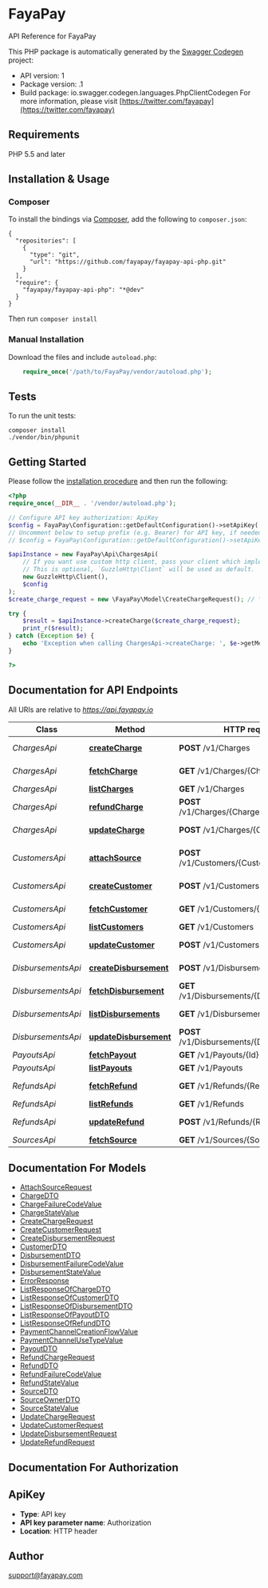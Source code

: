 # FayaPay
API Reference for FayaPay

This PHP package is automatically generated by the [Swagger Codegen](https://github.com/swagger-api/swagger-codegen) project:

- API version: 1
- Package version: .1
- Build package: io.swagger.codegen.languages.PhpClientCodegen
For more information, please visit [https://twitter.com/fayapay](https://twitter.com/fayapay)

## Requirements

PHP 5.5 and later

## Installation & Usage
### Composer

To install the bindings via [Composer](http://getcomposer.org/), add the following to `composer.json`:

```
{
  "repositories": [
    {
      "type": "git",
      "url": "https://github.com/fayapay/fayapay-api-php.git"
    }
  ],
  "require": {
    "fayapay/fayapay-api-php": "*@dev"
  }
}
```

Then run `composer install`

### Manual Installation

Download the files and include `autoload.php`:

```php
    require_once('/path/to/FayaPay/vendor/autoload.php');
```

## Tests

To run the unit tests:

```
composer install
./vendor/bin/phpunit
```

## Getting Started

Please follow the [installation procedure](#installation--usage) and then run the following:

```php
<?php
require_once(__DIR__ . '/vendor/autoload.php');

// Configure API key authorization: ApiKey
$config = FayaPay\Configuration::getDefaultConfiguration()->setApiKey('Authorization', 'YOUR_API_KEY');
// Uncomment below to setup prefix (e.g. Bearer) for API key, if needed
// $config = FayaPay\Configuration::getDefaultConfiguration()->setApiKeyPrefix('Authorization', 'Bearer');

$apiInstance = new FayaPay\Api\ChargesApi(
    // If you want use custom http client, pass your client which implements `GuzzleHttp\ClientInterface`.
    // This is optional, `GuzzleHttp\Client` will be used as default.
    new GuzzleHttp\Client(),
    $config
);
$create_charge_request = new \FayaPay\Model\CreateChargeRequest(); // \FayaPay\Model\CreateChargeRequest | The create request

try {
    $result = $apiInstance->createCharge($create_charge_request);
    print_r($result);
} catch (Exception $e) {
    echo 'Exception when calling ChargesApi->createCharge: ', $e->getMessage(), PHP_EOL;
}

?>
```

## Documentation for API Endpoints

All URIs are relative to *https://api.fayapay.io*

Class | Method | HTTP request | Description
------------ | ------------- | ------------- | -------------
*ChargesApi* | [**createCharge**](docs/Api/ChargesApi.md#createcharge) | **POST** /v1/Charges | Create a Charge
*ChargesApi* | [**fetchCharge**](docs/Api/ChargesApi.md#fetchcharge) | **GET** /v1/Charges/{ChargeId} | Fetch a Charge
*ChargesApi* | [**listCharges**](docs/Api/ChargesApi.md#listcharges) | **GET** /v1/Charges | List Charges
*ChargesApi* | [**refundCharge**](docs/Api/ChargesApi.md#refundcharge) | **POST** /v1/Charges/{ChargeId}/Refunds | Refund a charge
*ChargesApi* | [**updateCharge**](docs/Api/ChargesApi.md#updatecharge) | **POST** /v1/Charges/{ChargeId} | Update a Charge
*CustomersApi* | [**attachSource**](docs/Api/CustomersApi.md#attachsource) | **POST** /v1/Customers/{CustomerId}/Sources | Attach a source to a customer
*CustomersApi* | [**createCustomer**](docs/Api/CustomersApi.md#createcustomer) | **POST** /v1/Customers | Create a Customer
*CustomersApi* | [**fetchCustomer**](docs/Api/CustomersApi.md#fetchcustomer) | **GET** /v1/Customers/{Id} | Fetch a Customer
*CustomersApi* | [**listCustomers**](docs/Api/CustomersApi.md#listcustomers) | **GET** /v1/Customers | List Customers
*CustomersApi* | [**updateCustomer**](docs/Api/CustomersApi.md#updatecustomer) | **POST** /v1/Customers/{CustomerId} | Update a Customer
*DisbursementsApi* | [**createDisbursement**](docs/Api/DisbursementsApi.md#createdisbursement) | **POST** /v1/Disbursements | Create a Disbursement
*DisbursementsApi* | [**fetchDisbursement**](docs/Api/DisbursementsApi.md#fetchdisbursement) | **GET** /v1/Disbursements/{DisbursementId} | Fetch a Disbursement
*DisbursementsApi* | [**listDisbursements**](docs/Api/DisbursementsApi.md#listdisbursements) | **GET** /v1/Disbursements | List Disbursements
*DisbursementsApi* | [**updateDisbursement**](docs/Api/DisbursementsApi.md#updatedisbursement) | **POST** /v1/Disbursements/{DisbursementId} | Update a Disbursement
*PayoutsApi* | [**fetchPayout**](docs/Api/PayoutsApi.md#fetchpayout) | **GET** /v1/Payouts/{Id} | Fetch a Payout
*PayoutsApi* | [**listPayouts**](docs/Api/PayoutsApi.md#listpayouts) | **GET** /v1/Payouts | List Payouts
*RefundsApi* | [**fetchRefund**](docs/Api/RefundsApi.md#fetchrefund) | **GET** /v1/Refunds/{RefundId} | Fetch a Refund
*RefundsApi* | [**listRefunds**](docs/Api/RefundsApi.md#listrefunds) | **GET** /v1/Refunds | List Refunds
*RefundsApi* | [**updateRefund**](docs/Api/RefundsApi.md#updaterefund) | **POST** /v1/Refunds/{RefundId} | Update a Refund
*SourcesApi* | [**fetchSource**](docs/Api/SourcesApi.md#fetchsource) | **GET** /v1/Sources/{SourceId} | Fetch a Source


## Documentation For Models

 - [AttachSourceRequest](docs/Model/AttachSourceRequest.md)
 - [ChargeDTO](docs/Model/ChargeDTO.md)
 - [ChargeFailureCodeValue](docs/Model/ChargeFailureCodeValue.md)
 - [ChargeStateValue](docs/Model/ChargeStateValue.md)
 - [CreateChargeRequest](docs/Model/CreateChargeRequest.md)
 - [CreateCustomerRequest](docs/Model/CreateCustomerRequest.md)
 - [CreateDisbursementRequest](docs/Model/CreateDisbursementRequest.md)
 - [CustomerDTO](docs/Model/CustomerDTO.md)
 - [DisbursementDTO](docs/Model/DisbursementDTO.md)
 - [DisbursementFailureCodeValue](docs/Model/DisbursementFailureCodeValue.md)
 - [DisbursementStateValue](docs/Model/DisbursementStateValue.md)
 - [ErrorResponse](docs/Model/ErrorResponse.md)
 - [ListResponseOfChargeDTO](docs/Model/ListResponseOfChargeDTO.md)
 - [ListResponseOfCustomerDTO](docs/Model/ListResponseOfCustomerDTO.md)
 - [ListResponseOfDisbursementDTO](docs/Model/ListResponseOfDisbursementDTO.md)
 - [ListResponseOfPayoutDTO](docs/Model/ListResponseOfPayoutDTO.md)
 - [ListResponseOfRefundDTO](docs/Model/ListResponseOfRefundDTO.md)
 - [PaymentChannelCreationFlowValue](docs/Model/PaymentChannelCreationFlowValue.md)
 - [PaymentChannelUseTypeValue](docs/Model/PaymentChannelUseTypeValue.md)
 - [PayoutDTO](docs/Model/PayoutDTO.md)
 - [RefundChargeRequest](docs/Model/RefundChargeRequest.md)
 - [RefundDTO](docs/Model/RefundDTO.md)
 - [RefundFailureCodeValue](docs/Model/RefundFailureCodeValue.md)
 - [RefundStateValue](docs/Model/RefundStateValue.md)
 - [SourceDTO](docs/Model/SourceDTO.md)
 - [SourceOwnerDTO](docs/Model/SourceOwnerDTO.md)
 - [SourceStateValue](docs/Model/SourceStateValue.md)
 - [UpdateChargeRequest](docs/Model/UpdateChargeRequest.md)
 - [UpdateCustomerRequest](docs/Model/UpdateCustomerRequest.md)
 - [UpdateDisbursementRequest](docs/Model/UpdateDisbursementRequest.md)
 - [UpdateRefundRequest](docs/Model/UpdateRefundRequest.md)


## Documentation For Authorization


## ApiKey

- **Type**: API key
- **API key parameter name**: Authorization
- **Location**: HTTP header


## Author

support@fayapay.com


